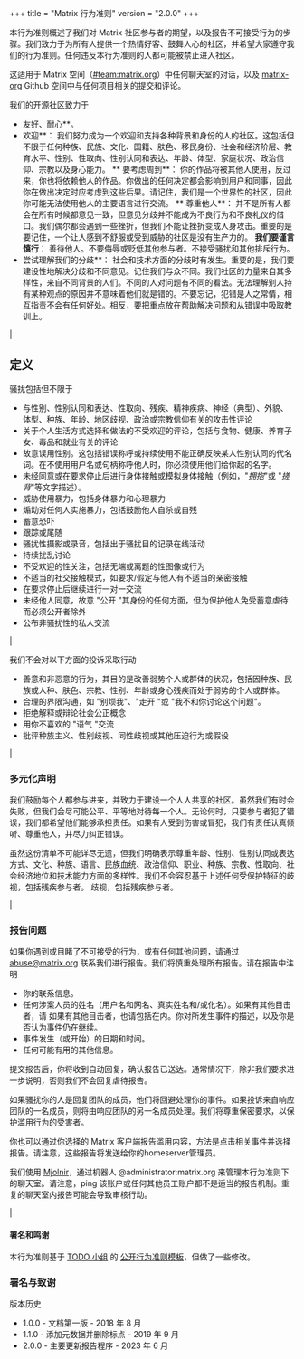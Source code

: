 +++
title = "Matrix 行为准则"
version = "2.0.0"
+++

本行为准则概述了我们对 Matrix 社区参与者的期望，以及报告不可接受行为的步骤。我们致力于为所有人提供一个热情好客、鼓舞人心的社区，并希望大家遵守我们的行为准则。任何违反本行为准则的人都可能被禁止进入社区。

这适用于 Matrix 空间（[#team:matrix.org](https://matrix.to/#/#team:matrix.org)）中任何聊天室的对话，以及 [matrix-org](https://github.com/matrix-org) Github 空间中与任何项目相关的提交和评论。
 
我们的开源社区致力于

* 友好、耐心**。
* 欢迎**： 我们努力成为一个欢迎和支持各种背景和身份的人的社区。这包括但不限于任何种族、民族、文化、国籍、肤色、移民身份、社会和经济阶层、教育水平、性别、性取向、性别认同和表达、年龄、体型、家庭状况、政治信仰、宗教以及身心能力。
** 要考虑周到**： 你的作品将被其他人使用，反过来，你也将依赖他人的作品。你做出的任何决定都会影响到用户和同事，因此你在做出决定时应考虑到这些后果。请记住，我们是一个世界性的社区，因此你可能无法使用他人的主要语言进行交流。
** 尊重他人**：  并不是所有人都会在所有时候都意见一致，但意见分歧并不能成为不良行为和不良礼仪的借口。我们偶尔都会遇到一些挫折，但我们不能让挫折变成人身攻击。重要的是要记住，一个让人感到不舒服或受到威胁的社区是没有生产力的。
**我们要谨言慎行**： 善待他人。不要侮辱或贬低其他参与者。不接受骚扰和其他排斥行为。
* 尝试理解我们的分歧**： 社会和技术方面的分歧时有发生。重要的是，我们要建设性地解决分歧和不同意见。记住我们与众不同。我们社区的力量来自其多样性，来自不同背景的人们。不同的人对问题有不同的看法。无法理解别人持有某种观点的原因并不意味着他们就是错的。不要忘记，犯错是人之常情，相互指责不会有任何好处。相反，要把重点放在帮助解决问题和从错误中吸取教训上。

|

## 定义

骚扰包括但不限于

- 与性别、性别认同和表达、性取向、残疾、精神疾病、神经（典型）、外貌、体型、种族、年龄、地区歧视、政治或宗教信仰有关的攻击性评论
- 关于个人生活方式选择和做法的不受欢迎的评论，包括与食物、健康、养育子女、毒品和就业有关的评论
- 故意误用性别。这包括错误称呼或持续使用不能正确反映某人性别认同的代名词。在不使用用户名或句柄称呼他人时，你必须使用他们给你起的名字。
- 未经同意或在要求停止后进行身体接触或模拟身体接触（例如，"*拥抱*"或 "*搓背*"等文字描述）。
- 威胁使用暴力，包括身体暴力和心理暴力
- 煽动对任何人实施暴力，包括鼓励他人自杀或自残
- 蓄意恐吓
- 跟踪或尾随
- 骚扰性摄影或录音，包括出于骚扰目的记录在线活动
- 持续扰乱讨论
- 不受欢迎的性关注，包括无端或离题的性图像或行为
- 不适当的社交接触模式，如要求/假定与他人有不适当的亲密接触
- 在要求停止后继续进行一对一交流
- 未经他人同意，故意 "公开 "其身份的任何方面，但为保护他人免受蓄意虐待而必须公开者除外
- 公布非骚扰性的私人交流

|

我们不会对以下方面的投诉采取行动

- 善意和非恶意的行为，其目的是改善弱势个人或群体的状况，包括因种族、民族或人种、肤色、宗教、性别、年龄或身心残疾而处于弱势的个人或群体。
- 合理的界限沟通，如 "别烦我"、"走开 "或 "我不和你讨论这个问题"。
- 拒绝解释或辩论社会公正概念
- 用你不喜欢的 "语气 "交流
- 批评种族主义、性别歧视、同性歧视或其他压迫行为或假设


|

### 多元化声明

我们鼓励每个人都参与进来，并致力于建设一个人人共享的社区。虽然我们有时会失败，但我们会尽可能公平、平等地对待每一个人。无论何时，只要参与者犯了错误，我们都希望他们能够承担责任。如果有人受到伤害或冒犯，我们有责任认真倾听、尊重他人，并尽力纠正错误。

虽然这份清单不可能详尽无遗，但我们明确表示尊重年龄、性别、性别认同或表达方式、文化、种族、语言、民族血统、政治信仰、职业、种族、宗教、性取向、社会经济地位和技术能力方面的多样性。我们不会容忍基于上述任何受保护特征的歧视，包括残疾参与者。
歧视，包括残疾参与者。

|

### 报告问题

如果你遇到或目睹了不可接受的行为，或有任何其他问题，请通过 abuse@matrix.org 联系我们进行报告。我们将慎重处理所有报告。请在报告中注明

- 你的联系信息。
- 任何涉案人员的姓名（用户名和网名、真实姓名和/或化名）。如果有其他目击者，请
如果有其他目击者，也请包括在内。你对所发生事件的描述，以及你是否认为事件仍在继续。
- 事件发生（或开始）的日期和时间。
- 任何可能有用的其他信息。

提交报告后，你将收到自动回复，确认报告已送达。通常情况下，除非我们要求进一步说明，否则我们不会回复虐待报告。

如果骚扰你的人是回复团队的成员，他们将回避处理你的事件。如果投诉来自响应团队的一名成员，则将由响应团队的另一名成员处理。我们将尊重保密要求，以保护滥用行为的受害者。

你也可以通过你选择的 Matrix 客户端报告滥用内容，方法是点击相关事件并选择报告。请注意，这些报告将发送给你的homeserver管理员。

我们使用 [Mjolnir](https://github.com/matrix-org/mjolnir)，通过机器人 @administrator:matrix.org 来管理本行为准则下的聊天室。请注意，ping 该账户或任何其他员工账户都不是适当的报告机制。重复的聊天室内报告可能会导致审核行动。

|

#### 署名和鸣谢

本行为准则基于 [TODO 小组](https://twitter.com/todogroup) 的 [公开行为准则模板](https://github.com/todogroup/opencodeofconduct)，但做了一些修改。

### 署名与致谢

版本历史

- 1.0.0 - 文档第一版 - 2018 年 8 月
- 1.1.0 - 添加元数据并删除标点 - 2019 年 9 月
- 2.0.0 - 主要更新报告程序 - 2023 年 6 月